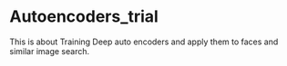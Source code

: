 # Autoencoders_trial
This is about Training Deep auto encoders and apply them to faces and similar image search.
